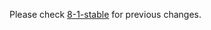 
Please check [8-1-stable](https://github.com/rails/rails/blob/8-1-stable/activemodel/CHANGELOG.md) for previous changes.
